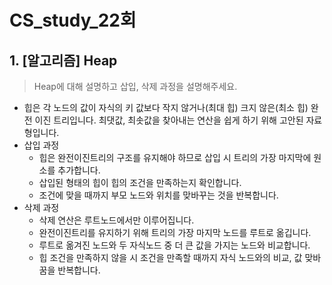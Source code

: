 # CS_study_22회

## 1. [알고리즘] Heap

> Heap에 대해 설명하고 삽입, 삭제 과정을 설명해주세요.

- 힙은 각 노드의 값이 자식의 키 값보다 작지 않거나(최대 힙) 크지 않은(최소 힙) 완전 이진 트리입니다. 최댓값, 최솟값을 찾아내는 연산을 쉽게 하기 위해 고안된 자료형입니다.
- 삽입 과정
  - 힙은 완전이진트리의 구조를 유지해야 하므로 삽입 시 트리의 가장 마지막에 원소를 추가합니다.
  - 삽입된 형태의 힙이 힙의 조건을 만족하는지 확인합니다.
  - 조건에 맞을 때까지 부모 노드와 위치를 맞바꾸는 것을 반복합니다.
- 삭제 과정
  - 삭제 연산은 루트노드에서만 이루어집니다.
  - 완전이진트리를 유지하기 위해 트리의 가장 마지막 노드를 루트로 옮깁니다.
  - 루트로 옮겨진 노드와 두 자식노드 중 더 큰 값을 가지는 노드와 비교합니다.
  - 힙 조건을 만족하지 않을 시 조건을 만족할 때까지 자식 노드와의 비교, 값 맞바꿈을 반복합니다.
